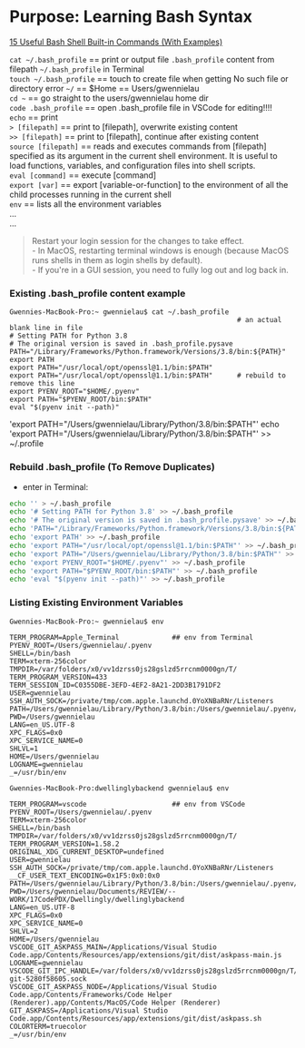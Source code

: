 # Purpose: Learning Bash Syntax 

[15 Useful Bash Shell Built-in Commands (With Examples)](https://www.thegeekstuff.com/2010/08/bash-shell-builtin-commands/)

`cat ~/.bash_profile` == print or output file `.bash_profile` content from filepath `~/.bash_profile` in Terminal  
`touch ~/.bash_profile` == touch to create file when getting No such file or directory error
`~/` == $Home == Users/gwennielau  
`cd ~` == go straight to the users/gwennielau home dir  
`code .bash_profile` == open .bash_profile file in VSCode for editing!!!!  
`echo` == print  
`> [filepath]` == print to [filepath], overwrite existing content  
`>> [filepath]` == print to [filepath], continue after existing content  
`source [filepath]` == reads and executes commands from [filepath] specified as its argument in the current shell environment. It is useful to load functions, variables, and configuration files into shell scripts.  
`eval [command]` == execute [command]  
`export [var]` == export [variable-or-function] to the environment of all the child processes running in the current shell  
`env` == lists all the environment variables  
...  
...  

> Restart your login session for the changes to take effect.  
    - In MacOS, restarting terminal windows is enough (because MacOS runs shells in them as login shells by default).  
    - If you're in a GUI session, you need to fully log out and log back in.  

### Existing .bash_profile content example
```terminal
Gwennies-MacBook-Pro:~ gwennielau$ cat ~/.bash_profile
                                                        # an actual blank line in file
# Setting PATH for Python 3.8  
# The original version is saved in .bash_profile.pysave  
PATH="/Library/Frameworks/Python.framework/Versions/3.8/bin:${PATH}"  
export PATH  
export PATH="/usr/local/opt/openssl@1.1/bin:$PATH"  
export PATH="/usr/local/opt/openssl@1.1/bin:$PATH"      # rebuild to remove this line
export PYENV_ROOT="$HOME/.pyenv"  
export PATH="$PYENV_ROOT/bin:$PATH"  
eval "$(pyenv init --path)"  
```

'export PATH="/Users/gwennielau/Library/Python/3.8/bin:$PATH"'  
echo 'export PATH="/Users/gwennielau/Library/Python/3.8/bin:$PATH"' >> ~/.profile

### Rebuild .bash_profile (To Remove Duplicates)
- enter in Terminal:
```bash
echo '' > ~/.bash_profile
echo '# Setting PATH for Python 3.8' >> ~/.bash_profile
echo '# The original version is saved in .bash_profile.pysave' >> ~/.bash_profile
echo 'PATH="/Library/Frameworks/Python.framework/Versions/3.8/bin:${PATH}"' >> ~/.bash_profile
echo 'export PATH' >> ~/.bash_profile
echo 'export PATH="/usr/local/opt/openssl@1.1/bin:$PATH"' >> ~/.bash_profile
echo 'export PATH="/Users/gwennielau/Library/Python/3.8/bin:$PATH"' >> ~/.bash_profile
echo 'export PYENV_ROOT="$HOME/.pyenv"' >> ~/.bash_profile
echo 'export PATH="$PYENV_ROOT/bin:$PATH"' >> ~/.bash_profile
echo 'eval "$(pyenv init --path)"' >> ~/.bash_profile
```

### Listing Existing Environment Variables
```terminal
Gwennies-MacBook-Pro:~ gwennielau$ env

TERM_PROGRAM=Apple_Terminal             ## env from Terminal
PYENV_ROOT=/Users/gwennielau/.pyenv
SHELL=/bin/bash
TERM=xterm-256color
TMPDIR=/var/folders/x0/vv1dzrss0js28gslzd5rrcnm0000gn/T/
TERM_PROGRAM_VERSION=433
TERM_SESSION_ID=C0355DBE-3EFD-4EF2-8A21-2DD3B1791DF2
USER=gwennielau
SSH_AUTH_SOCK=/private/tmp/com.apple.launchd.0YoXNBaRNr/Listeners
PATH=/Users/gwennielau/Library/Python/3.8/bin:/Users/gwennielau/.pyenv/shims:/Users/gwennielau/.pyenv/bin:/usr/local/opt/openssl@1.1/bin:/usr/local/opt/openssl@1.1/bin:/Library/Frameworks/Python.framework/Versions/3.8/bin:/usr/local/bin:/usr/bin:/bin:/usr/sbin:/sbin:/usr/local/share/dotnet:~/.dotnet/tools
PWD=/Users/gwennielau
LANG=en_US.UTF-8
XPC_FLAGS=0x0
XPC_SERVICE_NAME=0
SHLVL=1
HOME=/Users/gwennielau
LOGNAME=gwennielau
_=/usr/bin/env
```

```
Gwennies-MacBook-Pro:dwellinglybackend gwennielau$ env

TERM_PROGRAM=vscode                     ## env from VSCode
PYENV_ROOT=/Users/gwennielau/.pyenv
TERM=xterm-256color
SHELL=/bin/bash
TMPDIR=/var/folders/x0/vv1dzrss0js28gslzd5rrcnm0000gn/T/
TERM_PROGRAM_VERSION=1.58.2
ORIGINAL_XDG_CURRENT_DESKTOP=undefined
USER=gwennielau
SSH_AUTH_SOCK=/private/tmp/com.apple.launchd.0YoXNBaRNr/Listeners
__CF_USER_TEXT_ENCODING=0x1F5:0x0:0x0
PATH=/Users/gwennielau/Library/Python/3.8/bin:/Users/gwennielau/.pyenv/shims:/Users/gwennielau/.pyenv/bin:/usr/local/opt/openssl@1.1/bin:/usr/local/opt/openssl@1.1/bin:/Library/Frameworks/Python.framework/Versions/3.8/bin:/usr/local/bin:/usr/bin:/bin:/usr/sbin:/sbin:/usr/local/share/dotnet:~/.dotnet/tools:/usr/local/opt/openssl@1.1/bin:/Library/Frameworks/Python.framework/Versions/3.8/bin
PWD=/Users/gwennielau/Documents/REVIEW/--WORK/17CodePDX/Dwellingly/dwellinglybackend
LANG=en_US.UTF-8
XPC_FLAGS=0x0
XPC_SERVICE_NAME=0
SHLVL=2
HOME=/Users/gwennielau
VSCODE_GIT_ASKPASS_MAIN=/Applications/Visual Studio Code.app/Contents/Resources/app/extensions/git/dist/askpass-main.js
LOGNAME=gwennielau
VSCODE_GIT_IPC_HANDLE=/var/folders/x0/vv1dzrss0js28gslzd5rrcnm0000gn/T/vscode-git-5280f58605.sock
VSCODE_GIT_ASKPASS_NODE=/Applications/Visual Studio Code.app/Contents/Frameworks/Code Helper (Renderer).app/Contents/MacOS/Code Helper (Renderer)
GIT_ASKPASS=/Applications/Visual Studio Code.app/Contents/Resources/app/extensions/git/dist/askpass.sh
COLORTERM=truecolor
_=/usr/bin/env
```




